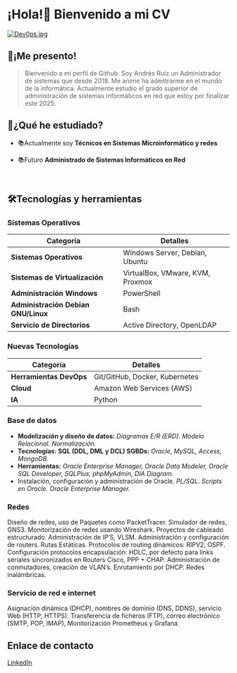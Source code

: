 
# ¡Hola!👋 Bienvenido a mi CV


[![Dev0ps.jpg](https://i.postimg.cc/8cMK1TqR/Dev0ps.jpg)](https://postimg.cc/Wqp68cpz)

## 🤗¡Me presento!

> Bienvenido a mi perfil de Github. Soy Andrés Ruiz un Administrador de sistemas que desde 2018.
Me anime ha adentrarme en el mundo de la informática.
Actualmente estudio el grado superior de administración de sistemas informáticos en red que estoy por finalizar este 2025.

## 🚀¿Qué he estudiado?

* 📚Actualmente soy **Técnicos en Sistemas Microinformático y redes**

* 📚Futuro **Administrado de Sistemas Informáticos en Red**
<br>


## 🛠️Tecnologías y herramientas

### Sistemas Operativos

| **Categoría**                     | **Detalles**                                       |
|-----------------------------------|---------------------------------------------------|
| **Sistemas Operativos**           | Windows Server, Debian, Ubuntu                    |
| **Sistemas de Virtualización**    | VirtualBox, VMware, KVM, Proxmox                  |
| **Administración Windows**        | PowerShell                                        |
| **Administración Debian GNU/Linux** | Bash                                              |
| **Servicio de Directorios**       | Active Directory, OpenLDAP                        ||

### Nuevas ️Tecnologías

| **Categoría**           | **Detalles**                             |
|-------------------------|------------------------------------------|
| **Herramientas DevOps**  | Git/GitHub, Docker, Kubernetes           |
| **Cloud**               | Amazon Web Services (AWS)                |
| **IA**                  | Python                                   |

### Base de datos

* **Modelización y diseño de datos:** *Diagramas E/R (ERD). Modelo Relacional. Normalización.*
* **Tecnologías: SQL (DDL, DML y DCL) SGBDs:** *Oracle, MySQL, Access, MongoDB.*
* **Herramientas:** *Oracle Enterprise Manager, Oracle Data Modeler, Oracle SQL Developer, SQLPlus, phpMyAdmin, DIA Diagram.*
* Instalación, configuración y administración de Oracle. *PL/SQL. Scripts en Oracle. Oracle Enterprise Manager.*


### Redes

Diseño de redes, uso de Paquetes como PacketTracer. 
Simulador de redes, GNS3. Monitorización de redes usando Wireshark.
Proyectos de cableado estructurado. Administración de IP’S, VLSM.
Administración y configuración de routers. Rutas Estáticas.
Protocolos de routing dinámicos: RIPV2, OSPF.
Configuración protocolos encapsulación: HDLC, por defecto para links seriales sincronizados en Routers Cisco, PPP + CHAP.
Administración de conmutadores, creación de VLAN’s. Enrutamiento por DHCP.
Redes inalámbricas.

### Servicio de red e internet

Asignación dinámica (DHCP), nombres de dominio (DNS, DDNS), servicio Web (HTTP, HTTPS).
Transferencia de ficheros (FTP), correo electrónico (SMTP, POP, IMAP),
Monitorización Prometheus y Grafana.

## Enlace de contacto
[LinkedIn](https://www.linkedin.com/feed/)
